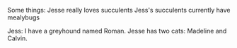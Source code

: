 Some things: Jesse really loves succulents
Jess's succulents currently have mealybugs

Jess: I have a greyhound named Roman.
Jesse has two cats: Madeline and Calvin.  
